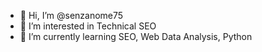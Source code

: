 - 👋 Hi, I’m @senzanome75
- 👀 I’m interested in Technical SEO
- 🌱 I’m currently learning SEO, Web Data Analysis, Python

<!---
senzanome75/senzanome75 is a ✨ special ✨ repository because its `README.md` (this file) appears on your GitHub profile.
You can click the Preview link to take a look at your changes.
--->
